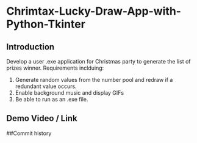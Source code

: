 # Chrimtax-Lucky-Draw-App-with-Python-Tkinter
## Introduction
Develop a user .exe application for Christmas party to generate the list of prizes winner. Requirements inclduing:
1. Generate random values from the number pool and redraw if a redundant value occurs.
2. Enable background music and display GIFs
3. Be able to run as an .exe file.

## Demo Video / Link

##Commit history
